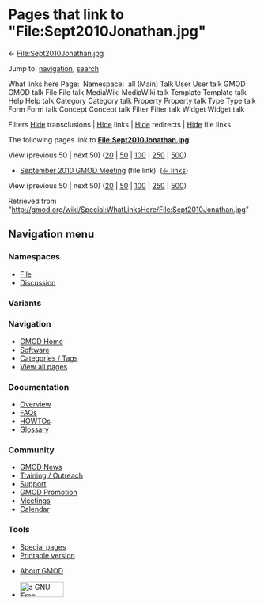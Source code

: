 <div id="mw-page-base" class="noprint">

</div>

<div id="mw-head-base" class="noprint">

</div>

<div id="content" class="mw-body" role="main">

<span id="top"></span>

<div id="mw-js-message" style="display:none;">

</div>



# <span dir="auto">Pages that link to "File:Sept2010Jonathan.jpg"</span>

<div id="bodyContent">

<div id="contentSub">

←
[File:Sept2010Jonathan.jpg](/wiki/File:Sept2010Jonathan.jpg "File:Sept2010Jonathan.jpg")

</div>

<div id="jump-to-nav" class="mw-jump">

Jump to: [navigation](#mw-navigation), [search](#p-search)

</div>

<div id="mw-content-text">

What links here Page:  Namespace:  all (Main) Talk User User talk GMOD
GMOD talk File File talk MediaWiki MediaWiki talk Template Template talk
Help Help talk Category Category talk Property Property talk Type Type
talk Form Form talk Concept Concept talk Filter Filter talk Widget
Widget talk

Filters
[Hide](/mediawiki/index.php?title=Special:WhatLinksHere/File:Sept2010Jonathan.jpg&hidetrans=1 "Special:WhatLinksHere/File:Sept2010Jonathan.jpg")
transclusions \|
[Hide](/mediawiki/index.php?title=Special:WhatLinksHere/File:Sept2010Jonathan.jpg&hidelinks=1 "Special:WhatLinksHere/File:Sept2010Jonathan.jpg")
links \|
[Hide](/mediawiki/index.php?title=Special:WhatLinksHere/File:Sept2010Jonathan.jpg&hideredirs=1 "Special:WhatLinksHere/File:Sept2010Jonathan.jpg")
redirects \|
[Hide](/mediawiki/index.php?title=Special:WhatLinksHere/File:Sept2010Jonathan.jpg&hideimages=1 "Special:WhatLinksHere/File:Sept2010Jonathan.jpg")
file links

The following pages link to
**[File:Sept2010Jonathan.jpg](/wiki/File:Sept2010Jonathan.jpg "File:Sept2010Jonathan.jpg")**:

View (previous 50 \| next 50)
([20](/mediawiki/index.php?title=Special:WhatLinksHere/File:Sept2010Jonathan.jpg&limit=20 "Special:WhatLinksHere/File:Sept2010Jonathan.jpg")
\|
[50](/mediawiki/index.php?title=Special:WhatLinksHere/File:Sept2010Jonathan.jpg&limit=50 "Special:WhatLinksHere/File:Sept2010Jonathan.jpg")
\|
[100](/mediawiki/index.php?title=Special:WhatLinksHere/File:Sept2010Jonathan.jpg&limit=100 "Special:WhatLinksHere/File:Sept2010Jonathan.jpg")
\|
[250](/mediawiki/index.php?title=Special:WhatLinksHere/File:Sept2010Jonathan.jpg&limit=250 "Special:WhatLinksHere/File:Sept2010Jonathan.jpg")
\|
[500](/mediawiki/index.php?title=Special:WhatLinksHere/File:Sept2010Jonathan.jpg&limit=500 "Special:WhatLinksHere/File:Sept2010Jonathan.jpg"))

- [September 2010 GMOD
  Meeting](/wiki/September_2010_GMOD_Meeting "September 2010 GMOD Meeting")
  (file link) ‎ <span class="mw-whatlinkshere-tools">([←
  links](/mediawiki/index.php?title=Special:WhatLinksHere&target=September+2010+GMOD+Meeting "Special:WhatLinksHere"))</span>

View (previous 50 \| next 50)
([20](/mediawiki/index.php?title=Special:WhatLinksHere/File:Sept2010Jonathan.jpg&limit=20 "Special:WhatLinksHere/File:Sept2010Jonathan.jpg")
\|
[50](/mediawiki/index.php?title=Special:WhatLinksHere/File:Sept2010Jonathan.jpg&limit=50 "Special:WhatLinksHere/File:Sept2010Jonathan.jpg")
\|
[100](/mediawiki/index.php?title=Special:WhatLinksHere/File:Sept2010Jonathan.jpg&limit=100 "Special:WhatLinksHere/File:Sept2010Jonathan.jpg")
\|
[250](/mediawiki/index.php?title=Special:WhatLinksHere/File:Sept2010Jonathan.jpg&limit=250 "Special:WhatLinksHere/File:Sept2010Jonathan.jpg")
\|
[500](/mediawiki/index.php?title=Special:WhatLinksHere/File:Sept2010Jonathan.jpg&limit=500 "Special:WhatLinksHere/File:Sept2010Jonathan.jpg"))

</div>

<div class="printfooter">

Retrieved from
"<http://gmod.org/wiki/Special:WhatLinksHere/File:Sept2010Jonathan.jpg>"

</div>

<div id="catlinks" class="catlinks catlinks-allhidden">

</div>

<div class="visualClear">

</div>

</div>

</div>

<div id="mw-navigation">

## Navigation menu

<div id="mw-head">



<div id="left-navigation">

<div id="p-namespaces" class="vectorTabs" role="navigation"
aria-labelledby="p-namespaces-label">

### Namespaces

- <span id="ca-nstab-image"><a href="/wiki/File:Sept2010Jonathan.jpg" accesskey="c"
  title="View the file page [c]">File</a></span>
- <span id="ca-talk"><a
  href="/mediawiki/index.php?title=File_talk:Sept2010Jonathan.jpg&amp;action=edit&amp;redlink=1"
  accesskey="t"
  title="Discussion about the content page [t]">Discussion</a></span>

</div>

<div id="p-variants" class="vectorMenu emptyPortlet" role="navigation"
aria-labelledby="p-variants-label">

### 

### Variants[](#)

<div class="menu">

</div>

</div>

</div>

<div id="right-navigation">





</div>



</div>

</div>

</div>

<div id="mw-panel">

<div id="p-logo" role="banner">

<a href="/wiki/Main_Page"
style="background-image: url(http://gmod.org/images/GMOD-cogs.png);"
title="Visit the main page"></a>

</div>

<div id="p-Navigation" class="portal" role="navigation"
aria-labelledby="p-Navigation-label">

### Navigation

<div class="body">

- <span id="n-GMOD-Home">[GMOD Home](/wiki/Main_Page)</span>
- <span id="n-Software">[Software](/wiki/GMOD_Components)</span>
- <span id="n-Categories-.2F-Tags">[Categories /
  Tags](/wiki/Categories)</span>
- <span id="n-View-all-pages">[View all
  pages](/wiki/Special:AllPages)</span>

</div>

</div>

<div id="p-Documentation" class="portal" role="navigation"
aria-labelledby="p-Documentation-label">

### Documentation

<div class="body">

- <span id="n-Overview">[Overview](/wiki/Overview)</span>
- <span id="n-FAQs">[FAQs](/wiki/Category:FAQ)</span>
- <span id="n-HOWTOs">[HOWTOs](/wiki/Category:HOWTO)</span>
- <span id="n-Glossary">[Glossary](/wiki/Glossary)</span>

</div>

</div>

<div id="p-Community" class="portal" role="navigation"
aria-labelledby="p-Community-label">

### Community

<div class="body">

- <span id="n-GMOD-News">[GMOD News](/wiki/GMOD_News)</span>
- <span id="n-Training-.2F-Outreach">[Training /
  Outreach](/wiki/Training_and_Outreach)</span>
- <span id="n-Support">[Support](/wiki/Support)</span>
- <span id="n-GMOD-Promotion">[GMOD
  Promotion](/wiki/GMOD_Promotion)</span>
- <span id="n-Meetings">[Meetings](/wiki/Meetings)</span>
- <span id="n-Calendar">[Calendar](/wiki/Calendar)</span>

</div>

</div>

<div id="p-tb" class="portal" role="navigation"
aria-labelledby="p-tb-label">

### Tools

<div class="body">

- <span id="t-specialpages"><a href="/wiki/Special:SpecialPages" accesskey="q"
  title="A list of all special pages [q]">Special pages</a></span>
- <span id="t-print"><a
  href="/mediawiki/index.php?title=Special:WhatLinksHere/File:Sept2010Jonathan.jpg&amp;printable=yes"
  rel="alternate" accesskey="p"
  title="Printable version of this page [p]">Printable version</a></span>

</div>

</div>

</div>

</div>

<div id="footer" role="contentinfo">

- <span id="footer-places-about">[About
  GMOD](/wiki/GMOD:About "GMOD:About")</span>

<!-- -->

- <span id="footer-copyrightico">[<img src="http://www.gnu.org/graphics/gfdl-logo-small.png" width="88"
  height="31" alt="a GNU Free Documentation License" />](http://www.gnu.org/licenses/fdl-1.3.html)</span>




</div>

